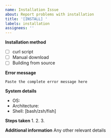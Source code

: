 ```yaml
---
name: Installation Issue
about: Report problems with installation
title: '[INSTALL] '
labels: installation
assignees: ''
---
```


**Installation method**
- [ ] curl script
- [ ] Manual download
- [ ] Building from source

**Error message**
```
Paste the complete error message here
```

**System details**
- OS:
- Architecture:
- Shell: [bash/zsh/fish]

**Steps taken**
1.
2.
3.

**Additional information**
Any other relevant details